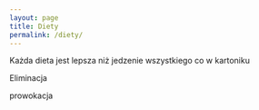 ```yaml
---
layout: page
title: Diety
permalink: /diety/
---
```


Każda dieta jest lepsza niż jedzenie wszystkiego co w kartoniku

Eliminacja

prowokacja
